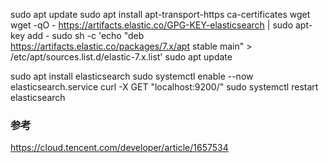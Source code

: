 sudo apt update
sudo apt install apt-transport-https ca-certificates wget
wget -qO - https://artifacts.elastic.co/GPG-KEY-elasticsearch | sudo apt-key add -
sudo sh -c 'echo "deb https://artifacts.elastic.co/packages/7.x/apt stable main" > /etc/apt/sources.list.d/elastic-7.x.list'
sudo apt update

sudo apt install elasticsearch
sudo systemctl enable --now elasticsearch.service
curl -X GET "localhost:9200/"
sudo systemctl restart elasticsearch

### 参考
https://cloud.tencent.com/developer/article/1657534
